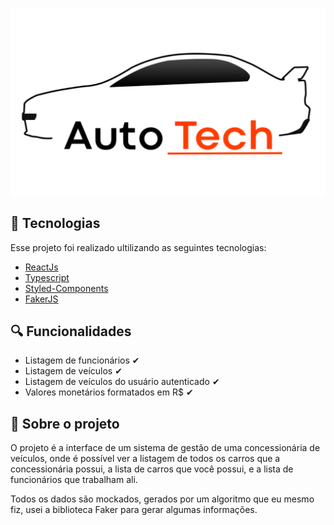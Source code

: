 <p align="center">
  <img alt="logo auto tech" src="https://github.com/GustavoMendes21/AutoTech-/blob/main/src/assets/AutoTechLogo.svg">
</p>

## 🧪 Tecnologias

Esse projeto foi realizado ultilizando as seguintes tecnologias: 

- [ReactJs](https://pt-br.reactjs.org/)
- [Typescript](https://www.typescriptlang.org/)
- [Styled-Components](https://styled-components.com/)
- [FakerJS](https://fakerjs.dev/)

## 🔍 Funcionalidades

- Listagem de funcionários  ✔
- Listagem de veículos  ✔
- Listagem de veículos do usuário autenticado ✔
- Valores monetários formatados em R$ ✔

## 📜 Sobre o projeto

O projeto é a interface de um sistema de gestão de uma concessionária de veículos, 
onde é possível ver a listagem de todos os carros que a concessionária possui, 
a lista de carros que você possui, e a lista de funcionários que trabalham ali.

Todos os dados são mockados, gerados por um algoritmo que eu mesmo fiz, usei a biblioteca Faker para gerar algumas informações.








